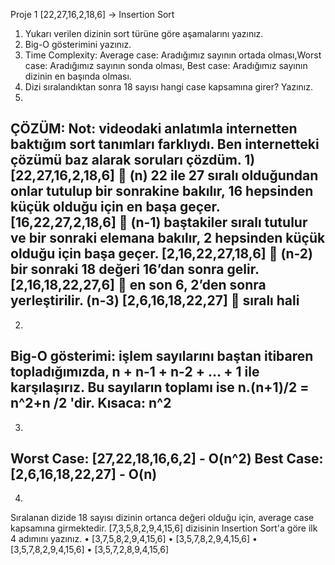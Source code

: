 Proje 1
[22,27,16,2,18,6] -> Insertion Sort
1.	Yukarı verilen dizinin sort türüne göre aşamalarını yazınız.
2.	Big-O gösterimini yazınız.
3.	Time Complexity: Average case: Aradığımız sayının ortada olması,Worst case: Aradığımız sayının sonda olması, Best case: Aradığımız sayının dizinin en başında olması.
4.	Dizi sıralandıktan sonra 18 sayısı hangi case kapsamına girer? Yazınız.
5.	
ÇÖZÜM:
Not: videodaki anlatımla internetten baktığım sort tanımları farklıydı. Ben internetteki çözümü baz alarak soruları çözdüm.
1)
[22,27,16,2,18,6]  (n) 22 ile 27 sıralı olduğundan onlar tutulup bir sonrakine bakılır, 16 hepsinden küçük olduğu için en başa geçer.
[16,22,27,2,18,6]  (n-1) baştakiler sıralı tutulur ve bir sonraki elemana bakılır, 2 hepsinden küçük olduğu için başa geçer.
[2,16,22,27,18,6]  (n-2) bir sonraki 18 değeri 16’dan sonra gelir.
[2,16,18,22,27,6]   en son 6, 2’den sonra yerleştirilir. (n-3)
[2,6,16,18,22,27]  sıralı hali
---------------
2)
Big-O gösterimi: işlem sayılarını baştan itibaren topladığımızda, n + n-1 + n-2 + … + 1 ile karşılaşırız. Bu sayıların toplamı ise  n.(n+1)/2 = n^2+n /2 'dir. Kısaca: n^2
---------------
3)
Worst Case:
[27,22,18,16,6,2] - O(n^2)
Best Case:
[2,6,16,18,22,27] - O(n)
----------------
4)
Sıralanan dizide 18 sayısı dizinin ortanca değeri olduğu için, average case kapsamına girmektedir.
[7,3,5,8,2,9,4,15,6] dizisinin Insertion Sort'a göre ilk 4 adımını yazınız.
•	[3,7,5,8,2,9,4,15,6]
•	[3,5,7,8,2,9,4,15,6]
•	[3,5,7,8,2,9,4,15,6]
•	[3,5,7,2,8,9,4,15,6]

